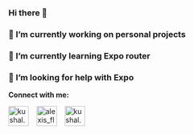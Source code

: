 ### Hi there 👋

### 🔭 I’m currently working on personal projects 
### 🌱 I’m currently learning Expo router 
### 🤔 I’m looking for help with Expo


**Connect with me:**
<p align="left">
<a href="https://www.instagram.com/" target="blank"><img align="center" src="https://cdn.jsdelivr.net/npm/simple-icons@3.0.1/icons/instagram.svg" alt="kushal.bhanot" height="40" width="40" /></a> &nbsp;&nbsp;
<a href="https://twitter.com/alexisflowersf" target="blank"><img align="center" src="https://cdn.jsdelivr.net/npm/simple-icons@3.0.1/icons/twitter.svg" alt="alexis_flowers" height="40" width="40" /></a> &nbsp;&nbsp;
<a href="https://www.facebook.com" target="blank"><img align="center" src="https://cdn.jsdelivr.net/npm/simple-icons@3.0.1/icons/facebook.svg" alt="kushal.bhanot.98" height="40" width="40" /></a> &nbsp;&nbsp;
</p>

<!--
**AlexisFlo/AlexisFlo** is a ✨ _special_ ✨ repository because its `README.md` (this file) appears on your GitHub profile.

Here are some ideas to get you started:

- 🔭 I’m currently working on ...
- 🌱 I’m currently learning ...
- 👯 I’m looking to collaborate on ...
- 🤔 I’m looking for help with ...
- 💬 Ask me about ...
- 📫 How to reach me: ...
- 😄 Pronouns: ...
- ⚡ Fun fact: ...

<a href="https://open.spotify.com/user/onlyvatana23?si=-McUZw0zTj-a8SvbVe1qZA" target="blank"><img align="center" src="https://cdn.jsdelivr.net/npm/simple-icons@3.0.1/icons/spotify.svg" alt="kushal.bhanot.98" height="40" width="40" /></a> &nbsp;&nbsp;

<!--<a href="https://twitter.com/ddt_azevedo" target="_blank"><img src="https://img.shields.io/badge/Twitter-%230077B5.svg?&style=flat-square&logo=twitter&logoColor=white" alt="Twitter"></a>
[![Instagram](https://img.shields.io/badge/-alexis_flowers-c13584?style=flat&labelColor=c13584&logo=instagram&logoColor=white)](https://www.instagram.com/)
-->
